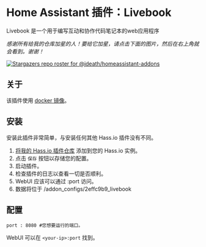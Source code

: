 # Home Assistant 插件：Livebook

Livebook 是一个用于编写互动和协作代码笔记本的web应用程序

_感谢所有给我的仓库加星的人！要给它加星，请点击下面的图片，然后在右上角就会看到。谢谢！_

[![Stargazers repo roster for @jdeath/homeassistant-addons](https://reporoster.com/stars/jdeath/homeassistant-addons)](https://github.com/jdeath/homeassistant-addons/stargazers)

## 关于

该插件使用 [docker 镜像](https://github.com/livebook-dev/livebook)。

## 安装

安装此插件非常简单，与安装任何其他 Hass.io 插件没有不同。

1. [将我的 Hass.io 插件仓库][repository] 添加到您的 Hass.io 实例。
1. 点击 `保存` 按钮以存储您的配置。
1. 启动插件。
1. 检查插件的日志以查看一切是否顺利。
1. WebUI 应该可以通过 <your-ip>:port 访问。
1. 数据将位于 /addon_configs/2effc9b9_livebook
## 配置

```
port : 8080 #您想要运行的端口。
```

WebUI 可以在 `<your-ip>:port` 找到。

[repository]: https://github.com/jdeath/homeassistant-addons